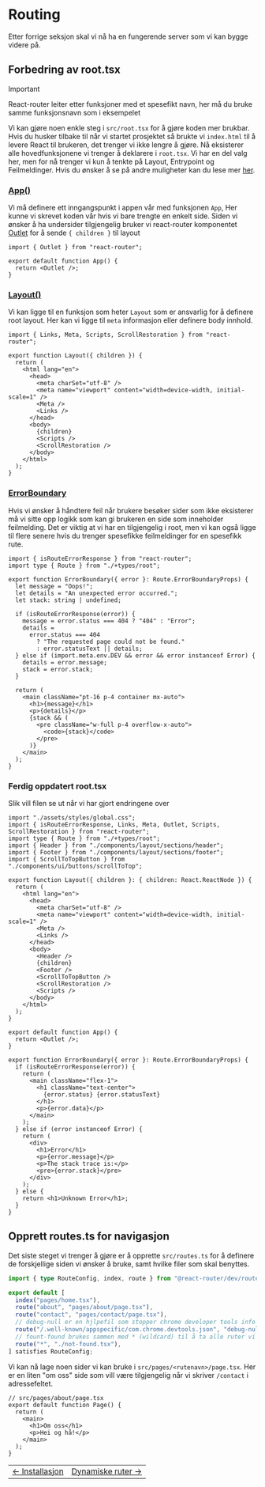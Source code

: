 # Routing

Etter forrige seksjon skal vi nå ha en fungerende server som vi kan bygge videre på.

## Forbedring av root.tsx

> [!IMPORTANT]
> React-router leiter etter funksjoner med et spesefikt navn, her må du bruke samme funksjonsnavn som i eksempelet

Vi kan gjøre noen enkle steg i `src/root.tsx` for å gjøre koden mer brukbar. Hvis du husker tilbake til når vi startet prosjektet så brukte vi `index.html` til å levere React til brukeren, det trenger vi ikke lengre å gjøre. Nå eksisterer alle hovedfunksjonene vi trenger å deklarere i `root.tsx`. Vi har en del valg her, men for nå trenger vi kun å tenkte på Layout, Entrypoint og Feilmeldinger. Hvis du ønsker å se på andre muligheter kan du lese mer [her](https://reactrouter.com/api/framework-conventions/root.tsx).

### [App()](https://reactrouter.com/api/framework-conventions/root.tsx#summary)

Vi må definere ett inngangspunkt i appen vår med funksjonen `App`, Her kunne vi skrevet koden vår hvis vi bare trengte en enkelt side. Siden vi ønsker å ha undersider tilgjengelig bruker vi react-router komponentet [Outlet](https://reactrouter.com/api/components/Outlet) for å sende `{ children }` til layout

```tsx
import { Outlet } from "react-router";

export default function App() {
  return <Outlet />;
}
```

### [Layout()](https://reactrouter.com/api/framework-conventions/root.tsx#layout-export)

Vi kan ligge til en funksjon som heter `Layout` som er ansvarlig for å definere root layout. Her kan vi ligge til `meta` informasjon eller definere body innhold.

```tsx
import { Links, Meta, Scripts, ScrollRestoration } from "react-router";

export function Layout({ children }) {
  return (
    <html lang="en">
      <head>
        <meta charSet="utf-8" />
        <meta name="viewport" content="width=device-width, initial-scale=1" />
        <Meta />
        <Links />
      </head>
      <body>
        {children}
        <Scripts />
        <ScrollRestoration />
      </body>
    </html>
  );
}
```

### [ErrorBoundary](https://reactrouter.com/start/framework/route-module#errorboundary)

Hvis vi ønsker å håndtere feil når brukere besøker sider som ikke eksisterer må vi sitte opp logikk som kan gi brukeren en side som inneholder feilmelding. Det er viktig at vi har en tilgjengelig i root, men vi kan også ligge til flere senere hvis du trenger spesefikke feilmeldinger for en spesefikk rute.

```tsx
import { isRouteErrorResponse } from "react-router";
import type { Route } from "./+types/root";

export function ErrorBoundary({ error }: Route.ErrorBoundaryProps) {
  let message = "Oops!";
  let details = "An unexpected error occurred.";
  let stack: string | undefined;

  if (isRouteErrorResponse(error)) {
    message = error.status === 404 ? "404" : "Error";
    details =
      error.status === 404
        ? "The requested page could not be found."
        : error.statusText || details;
  } else if (import.meta.env.DEV && error && error instanceof Error) {
    details = error.message;
    stack = error.stack;
  }

  return (
    <main className="pt-16 p-4 container mx-auto">
      <h1>{message}</h1>
      <p>{details}</p>
      {stack && (
        <pre className="w-full p-4 overflow-x-auto">
          <code>{stack}</code>
        </pre>
      )}
    </main>
  );
}
```

### Ferdig oppdatert root.tsx

Slik vill filen se ut når vi har gjort endringene over

```tsx
import "./assets/styles/global.css";
import { isRouteErrorResponse, Links, Meta, Outlet, Scripts, ScrollRestoration } from "react-router";
import type { Route } from "./+types/root";
import { Header } from "./components/layout/sections/header";
import { Footer } from "./components/layout/sections/footer";
import { ScrollToTopButton } from "./components/ui/buttons/scrollToTop";

export function Layout({ children }: { children: React.ReactNode }) {
  return (
    <html lang="en">
      <head>
        <meta charSet="utf-8" />
        <meta name="viewport" content="width=device-width, initial-scale=1" />
        <Meta />
        <Links />
      </head>
      <body>
        <Header />
        {children}
        <Footer />
        <ScrollToTopButton />
        <ScrollRestoration />
        <Scripts />
      </body>
    </html>
  );
}

export default function App() {
  return <Outlet />;
}

export function ErrorBoundary({ error }: Route.ErrorBoundaryProps) {
  if (isRouteErrorResponse(error)) {
    return (
      <main className="flex-1">
        <h1 className="text-center">
          {error.status} {error.statusText}
        </h1>
        <p>{error.data}</p>
      </main>
    );
  } else if (error instanceof Error) {
    return (
      <div>
        <h1>Error</h1>
        <p>{error.message}</p>
        <p>The stack trace is:</p>
        <pre>{error.stack}</pre>
      </div>
    );
  } else {
    return <h1>Unknown Error</h1>;
  }
}
```

## Opprett routes.ts for navigasjon
Det siste steget vi trenger å gjøre er å opprette `src/routes.ts` for å definere de forskjellige siden vi ønsker å bruke, samt hvilke filer som skal benyttes.
```ts
import { type RouteConfig, index, route } from "@react-router/dev/routes";

export default [
  index("pages/home.tsx"),
  route("about", "pages/about/page.tsx"),
  route("contact", "pages/contact/page.tsx"),
  // debug-null er en hjlpefil som stopper chrome developer tools info spam i logs
  route("/.well-known/appspecific/com.chrome.devtools.json", "debug-null.tsx"),
  // fount-found brukes sammen med * (wildcard) til å ta alle ruter vi ikke har definert
  route("*", "./not-found.tsx"),
] satisfies RouteConfig;
```
Vi kan nå lage noen sider vi kan bruke i `src/pages/<rutenavn>/page.tsx`. Her er en liten "om oss" side som vill være tilgjengelig når vi skriver `/contact` i adressefeltet.
```tsx
// src/pages/about/page.tsx
export default function Page() {
  return (
    <main>
      <h1>Om oss</h1>
      <p>Hei og hå!</p>
    </main>
  );
}
```


<table width="100%">
  <tr>
    <td><a href="1_installing.md">← Installasjon</a></td>
    <td align="right"><a href="3_dynamic_route.md">Dynamiske ruter →</a></td>
  </tr>
</table>
